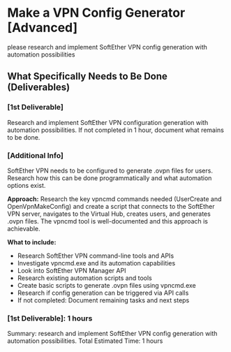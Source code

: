 # Make a VPN Config Generator [Advanced]
please research and implement SoftEther VPN config generation with automation possibilities

## What Specifically Needs to Be Done (Deliverables)
### [1st Deliverable]
Research and implement SoftEther VPN configuration generation with automation possibilities. If not completed in 1 hour, document what remains to be done.
### [Additional Info]
SoftEther VPN needs to be configured to generate .ovpn files for users. Research how this can be done programmatically and what automation options exist.

**Approach:**
Research the key vpncmd commands needed (UserCreate and OpenVpnMakeConfig) and create a script that connects to the SoftEther VPN server, navigates to the Virtual Hub, creates users, and generates .ovpn files. The vpncmd tool is well-documented and this approach is achievable.

**What to include:**
- Research SoftEther VPN command-line tools and APIs
- Investigate vpncmd.exe and its automation capabilities
- Look into SoftEther VPN Manager API
- Research existing automation scripts and tools
- Create basic scripts to generate .ovpn files using vpncmd.exe
- Research if config generation can be triggered via API calls
- If not completed: Document remaining tasks and next steps

### [1st Deliverable]: 1 hours
Summary: research and implement SoftEther VPN config generation with automation possibilities.
Total Estimated Time: 1 hours
